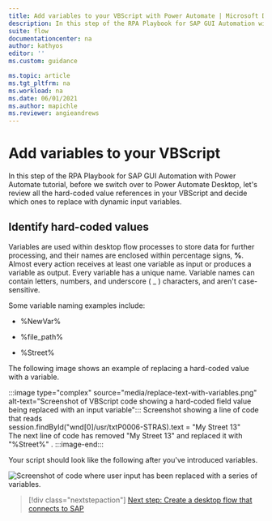 ```yaml
---
title: Add variables to your VBScript with Power Automate | Microsoft Docs
description: In this step of the RPA Playbook for SAP GUI Automation with Power Automate tutorial, before we switch over to Power Automate Desktop, let's review all the hard-coded value references and decide which ones to replace with dynamic input variables.
suite: flow
documentationcenter: na
author: kathyos
editor: ''
ms.custom: guidance

ms.topic: article
ms.tgt_pltfrm: na
ms.workload: na
ms.date: 06/01/2021
ms.author: mapichle
ms.reviewer: angieandrews
---
```


# Add variables to your VBScript

In this step of the RPA Playbook for SAP GUI Automation with Power Automate tutorial, before we switch over to Power Automate Desktop, let's review all the hard-coded value references in your VBScript and decide which ones to replace with dynamic input variables.

## Identify hard-coded values

Variables are used within desktop flow processes to store data for further processing, and their names are enclosed within percentage signs, **%**. Almost every action receives at least one variable as input or produces a variable as output. Every variable has a unique name. Variable names can contain letters, numbers, and underscore ( _ ) characters, and aren't case-sensitive.

Some variable naming examples include:

-   %NewVar%

-   %file\_path%

-   %Street%

The following image shows an example of replacing a hard-coded value with a variable.

:::image type="complex" source="media/replace-text-with-variables.png" alt-text="Screenshot of VBScript code showing a hard-coded field value being replaced with an input variable":::
   Screenshot showing a line of code that reads<br> session.findById("wnd[0]/usr/txtP0006-STRAS).text = "My Street 13"<br>The next line of code has removed "My Street 13" and replaced it with "%Street%" .
:::image-end:::


<!--![Screenshot of VBScript code showing replacing the hard coded field value with the input variable  Street   session findById  quot wnd 0  usr txtP0006 STRAS quot   text    quot  Street  quot.](media/replace-text-with-variables.png)-->

Your script should look like the following after you've introduced variables.

![Screenshot of code where user input has been replaced with a series of variables.](media/after-replacing-text-with-variables.png)
<!--![A screenshot of the VBScript code with all the variables replaces with the input variables  PA30   EmployeeId    EffectiveDate    Street    City    State    ZipCode  and  CountryCode   session findById  quot wnd 0  quot   maximize session findById  quot wnd 0  tbar 0  okcd quot   text    quot PA30 quot  session findById  quot wnd 0  quot   sendVKey 0 session findById  quot wnd 0  usr ctxtRP50G PERNR quot   text    quot  EmployeeId  quot  session findById  quot wnd 0  usr tabsMENU_TABSTRIP tabpTAB01 ssubSUBSCR_MENU SAPMP50A 0400 subSUBSCR_TIME SAPMP50A 0330 ctxtRP50G BEGDA quot   text    quot  EffectiveDate  quot  session findById  quot wnd 0  usr tabsMENU_TABSTRIP tabpTAB01 ssubSUBSCR_MENU SAPMP50A 0400 subSUBSCR_ITKEYS SAPMP50A 0350 ctxtRP50G CHOIC quot   text    quot 0006 quot  session findById  quot wnd 0  usr tabsMENU_TABSTRIP tabpTAB01 ssubSUBSCR_MENU SAPMP50A 0400 subSUBSCR_ITKEYS SAPMP50A 0350 ctxtRP50G SUBTY quot   text    quot 2 quot  session findById  quot wnd 0  usr tabsMENU_TABSTRIP tabpTAB01 ssubSUBSCR_MENU SAPMP50A 0400 subSUBSCR_ITKEYS SAPMP50A 0350 ctxtRP50G SUBTY quot   setFocus session findById  quot wnd 0  usr tabsMENU_TABSTRIP tabpTAB01 ssubSUBSCR_MENU SAPMP50A 0400 subSUBSCR_ITKEYS SAPMP50A 0350 ctxtRP50G SUBTY quot   caretPosition   1 session findById  quot wnd 0  tbar 1  btn 5  quot   press session findById  quot wnd 0  usr txtP0006 STRAS quot   text    quot  Street  quot  session findById  quot wnd 0  usr txtP0006 ORT01 quot   text    quot  City  quot  session findById  quot wnd 0  usr ctxtP0006 STATE quot   text    quot  State  quot  session findById  quot wnd 0  usr txtP0006 PSTLZ quot   text    quot  ZipCode  quot  session findById  quot wnd 0  usr cmbP0006 LAND1 quot   key    quot  Country  quot  session findById  quot wnd 0  usr ctxtP0006 STATE quot   setFocus session findById  quot wnd 0  usr ctxtP0006 STATE quot   caretPosition   2 session findById  quot wnd 0  tbar 0  btn 11  quot   press session findById  quot wnd 0  tbar 0  btn 3  quot   press](media/after-replacing-text-with-variables.png)-->

> [!div class="nextstepaction"]
> [Next step: Create a desktop flow that connects to SAP](creating-sap-desktop-flow-vbscript.md)
